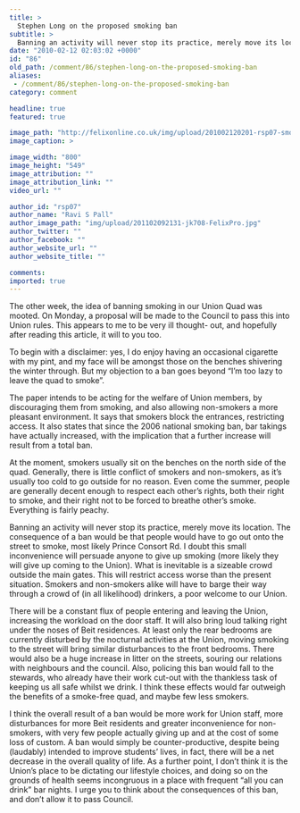 ```yaml
---
title: >
  Stephen Long on the proposed smoking ban
subtitle: >
  Banning an activity will never stop its practice, merely move its location.
date: "2010-02-12 02:03:02 +0000"
id: "86"
old_path: /comment/86/stephen-long-on-the-proposed-smoking-ban
aliases:
 - /comment/86/stephen-long-on-the-proposed-smoking-ban
category: comment

headline: true
featured: true

image_path: "http://felixonline.co.uk/img/upload/201002120201-rsp07-smokingb.jpg"
image_caption: >

image_width: "800"
image_height: "549"
image_attribution: ""
image_attribution_link: ""
video_url: ""

author_id: "rsp07"
author_name: "Ravi S Pall"
author_image_path: "img/upload/201102092131-jk708-FelixPro.jpg"
author_twitter: ""
author_facebook: ""
author_website_url: ""
author_website_title: ""

comments:
imported: true
---
```


The other week, the idea of banning smoking in our Union Quad was mooted. On Monday, a proposal will be made to the Council to pass this into Union rules. This appears to me to be very ill thought- out, and hopefully after reading this article, it will to you too.

To begin with a disclaimer: yes, I do enjoy having an occasional cigarette with my pint, and my face will be amongst those on the benches shivering the winter through. But my objection to a ban goes beyond “I’m too lazy to leave the quad to smoke”.

The paper intends to be acting for the welfare of Union members, by discouraging them from smoking, and also allowing non-smokers a more pleasant environment. It says that smokers block the entrances, restricting access. It also states that since the 2006 national smoking ban, bar takings have actually increased, with the implication that a further increase will result from a total ban.

At the moment, smokers usually sit on the benches on the north side of the quad. Generally, there is little conflict of smokers and non-smokers, as it’s usually too cold to go outside for no reason. Even come the summer, people are generally decent enough to respect each other’s rights, both their right to smoke, and their right not to be forced to breathe other’s smoke. Everything is fairly peachy.

Banning an activity will never stop its practice, merely move its location. The consequence of a ban would be that people would have to go out onto the street to smoke, most likely Prince Consort Rd. I doubt this small inconvenience will persuade anyone to give up smoking (more likely they will give up coming to the Union). What is inevitable is a sizeable crowd outside the main gates. This will restrict access worse than the present situation. Smokers and non-smokers alike will have to barge their way through a crowd of (in all likelihood) drinkers, a poor welcome to our Union.

There will be a constant flux of people entering and leaving the Union, increasing the workload on the door staff. It will also bring loud talking right under the noses of Beit residences. At least only the rear bedrooms are currently disturbed by the nocturnal activities at the Union, moving smoking to the street will bring similar disturbances to the front bedrooms. There would also be a huge increase in litter on the streets, souring our relations with neighbours and the council. Also, policing this ban would fall to the stewards, who already have their work cut-out with the thankless task of keeping us all safe whilst we drink. I think these effects would far outweigh the benefits of a smoke-free quad, and maybe few less smokers.

I think the overall result of a ban would be more work for Union staff, more disturbances for more Beit residents and greater inconvenience for non-smokers, with very few people actually giving up and at the cost of some loss of custom. A ban would simply be counter-productive, despite being (laudably) intended to improve students’ lives, in fact, there will be a net decrease in the overall quality of life.
 As a further point, I don’t think it is the Union’s place to be dictating our lifestyle choices, and doing so on the grounds of health seems incongruous in a place with frequent “all you can drink” bar nights. I urge you to think about the consequences of this ban, and don’t allow it to pass Council.
